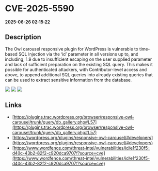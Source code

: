 # CVE-2025-5590

**2025-06-26 02:15:22**

## Description
The Owl carousel responsive plugin for WordPress is vulnerable to time-based SQL Injection via the ‘id’ parameter in all versions up to, and including, 1.9 due to insufficient escaping on the user supplied parameter and lack of sufficient preparation on the existing SQL query.  This makes it possible for authenticated attackers, with Contributor-level access and above, to append additional SQL queries into already existing queries that can be used to extract sensitive information from the database.

![](https://img.shields.io/static/v1?label=Score&message=8.8&color=red)
![](https://img.shields.io/static/v1?label=Severity&message=HIGH&color=red)
![](https://img.shields.io/static/v1?label=CWE&message=SQL&color=green)

## Links
- [https://plugins.trac.wordpress.org/browser/responsive-owl-carousel/trunk/query/db_gallery.php#L57](https://plugins.trac.wordpress.org/browser/responsive-owl-carousel/trunk/query/db_gallery.php#L57)
- [https://wordpress.org/plugins/responsive-owl-carousel/#developers](https://wordpress.org/plugins/responsive-owl-carousel/#developers)
- [https://www.wordfence.com/threat-intel/vulnerabilities/id/e1f230f5-d40c-43b2-82f2-c920dca9707f?source=cve](https://www.wordfence.com/threat-intel/vulnerabilities/id/e1f230f5-d40c-43b2-82f2-c920dca9707f?source=cve)
